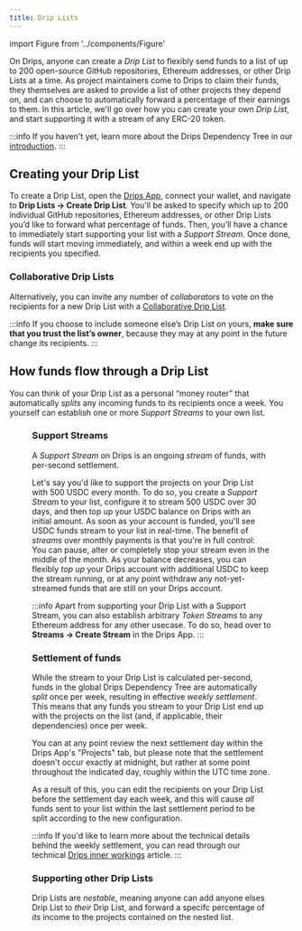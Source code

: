 ```yaml
---
title: Drip Lists
---
```


import Figure from '../components/Figure'

On Drips, anyone can create a _Drip List_ to flexibly send funds to a list of up to 200 open-source GitHub repositories, Ethereum addresses, or other Drip Lists at a time. As project maintainers come to Drips to claim their funds, they themselves are asked to provide a list of other projects they depend on, and can choose to automatically forward a percentage of their earnings to them. In this article, we'll go over how you can create your own _Drip List_, and start supporting it with a stream of any ERC-20 token.

:::info
If you haven't yet, learn more about the Drips Dependency Tree in our [introduction](/).
:::

## Creating your Drip List

To create a Drip List, open the [Drips App](https://www.drips.network/app), connect your wallet, and navigate to **Drip Lists → Create Drip List**. You'll be asked to specify which up to 200 individual GitHub repositories, Ethereum addresses, or other Drip Lists you’d like to forward what percentage of funds. Then, you’ll have a chance to immediately start supporting your list with a *Support Stream*. Once done, funds will start moving immediately, and within a week end up with the recipients you specified.

### Collaborative Drip Lists

Alternatively, you can invite any number of *collaborators* to vote on the recipients for a new Drip List with a [Collaborative Drip List](/support-your-dependencies/collaborative-drip-lists/creating-a-collaborative-drip-list).

:::info
If you choose to include someone else’s Drip List on yours, **make sure that you trust the list’s owner**, because they may at any point in the future change its recipients. 
:::

## How funds flow through a Drip List

You can think of your Drip List as a personal “money router” that automatically *splits* any incoming funds to its recipients once a week. You yourself can establish one or more *Support Streams* to your own list.

<Figure caption="You can stream any amount of any ERC-20 token to your Drip List, which will automatically split any received funds to its receipients once per week." src="/img/fund/funding-cashflow.png" />

### Support Streams

A *Support Stream* on Drips is an ongoing *stream* of funds, with per-second settlement.

Let's say you'd like to support the projects on your Drip List with 500 USDC every month. To do so, you create a *Support Stream* to your list, configure it to stream 500 USDC over 30 days, and then top up your USDC balance on Drips with an initial amount. As soon as your account is funded, you'll see USDC funds stream to your list in real-time. The benefit of *streams* over monthly payments is that you're in full control: You can pause, alter or completely stop your stream even in the middle of the month. As your balance decreases, you can flexibly *top up* your Drips account with additional USDC to keep the stream running, or at any point withdraw any not-yet-streamed funds that are still on your Drips account.

:::info
Apart from supporting your Drip List with a Support Stream, you can also establish arbitrary *Token Streams* to any Ethereum address for any other usecase. To do so, head over to **Streams → Create Stream** in the Drips App.
:::

### Settlement of funds

While the stream to your Drip List is calculated per-second, funds in the global Drips Dependency Tree are automatically *split* once per week, resulting in effective *weekly settlement*. This means that any funds you stream to your Drip List end up with the projects on the list (and, if applicable, their dependencies) once per week.

You can at any point review the next settlement day within the Drips App's "Projects" tab, but please note that the settlement doesn't occur exactly at midnight, but rather at some point throughout the indicated day, roughly within the UTC time zone.

As a result of this, you can edit the recipients on your Drip List before the settlement day each week, and this will cause *all* funds sent to your list within the last settlement period to be split according to the new configuration.

:::info
If you'd like to learn more about the technical details behind the weekly settlement, you can read through our technical [Drips inner workings](http://localhost:3000/the-protocol/advanced/drips-inner-workings) article.
:::

### Supporting other Drip Lists

Drip Lists are *nestable*, meaning anyone can add anyone elses Drip List to *their* Drip List, and forward a specifc percentage of *its* income to the projects contained on the nested list.
